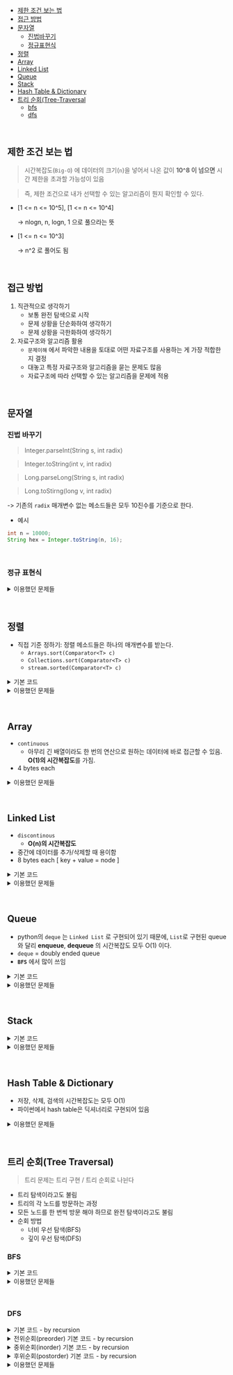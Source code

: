* [제한 조건 보는 법](#제한-조건-보는-법)
* [접근 방법](#접근-방법)
* [문자열](#문자열)
     * [진법바꾸기](#진법-바꾸기)
     * [정규표현식](#정규-표현식)
* [정렬](#정렬)
* [Array](#array)
* [Linked List](#linked-list)
* [Queue](#queue)
* [Stack](#stack)
* [Hash Table & Dictionary](#hash-table--dictionary)
* [트리 순회(Tree-Traversal](https://github.com/solpinetree/algorithm-py/blob/main/README.md#%ED%8A%B8%EB%A6%AC-%EC%88%9C%ED%9A%8Ctree-traversal)
     * [bfs](https://github.com/solpinetree/algorithm-py/blob/main/README.md#bfs) 
     * [dfs](https://github.com/solpinetree/algorithm-py/blob/main/README.md#dfs) 


&nbsp;
&nbsp;
&nbsp;
&nbsp;



## 제한 조건 보는 법

> 시간복잡도(`Big-O`) 에 데이터의 크기(`n`)을 넣어서 나온 값이 **10^8 이 넘으면** 시간 제한을 초과할 가능성이 있음

> 즉, 제한 조건으로 내가 선택할 수 있는 알고리즘이 뭔지 확인할 수 있다.
- [1 <= n <= 10^5], [1 <= n <= 10^4]

	-> nlogn, n, logn, 1 으로 풀으라는 뜻
- [1 <= n <= 10^3]

	-> n^2 로 풀어도 됨
	

&nbsp;
&nbsp;

## 접근 방법

1.  직관적으로 생각하기
	- 보통 완전 탐색으로 시작
	- 문제 상황을 단순화하여 생각하기
	- 문제 상황을 극한화하여 생각하기
2. 자료구조와 알고리즘 활용
	- `문제이해` 에서 파악한 내용을 토대로 어떤 자료구조를 사용하는 게 가장 적합한지 결정
	- 대놓고 특정 자료구조와 알고리즘을 묻는 문제도 많음
	- 자료구조에 따라 선택할 수 있는 알고리즘을 문제에 적용


&nbsp;
&nbsp;

## 문자열 
### 진법 바꾸기
> Integer.parseInt(String s, int radix)

> Integer.toString(int v, int radix)

> Long.parseLong(String s, int radix)

> Long.toStirng(long v, int radix) 

-> 기존의 `radix` 매개변수 없는 메소드들은 모두 10진수를 기준으로 한다. 
* 예시
```java
int n = 10000;
String hex = Integer.toString(n, 16);
```

&nbsp;

### 정규 표현식

<details>
<summary> 이용했던 문제들 </summary>

* [문자열 다루기 기본](프로그래머스/lv1/12918. 문자열 다루기 기본)
* [신규 아이디 추천](프로그래머스/lv1/72410. 신규 아이디 추천/신규 아이디 추천.java)

</details>


&nbsp;
&nbsp;

## 정렬


- 직접 기준 정하기: 정렬 메소드들은 하나의 매개변수를 받는다.
     - `Arrays.sort(Comparator<T> c)`
     - `Collections.sort(Comparator<T> c)`
     - `stream.sorted(Comparator<T> c)`

<details>
<summary> 기본 코드 </summary>

```java
// arr 배열을 내림차순으로 정렬한 배열을 반환하는 예제 코드
int[] reversed = Arrays.stream(arr)
		.boxed()
		.sorted((v1, v2) -> v2 - v1)
		.mapToInt(Integer::intValue)
		.toArray();
```

```java
// 문자열을 길이 순서대로 정렬
String[] words = ["java", "algorithm", "programming"];
Arrays.sort(words, (v1, v2) -> v1.length() - v2.length());
```
</details>

<details>
<summary> 이용했던 문제들 </summary>

* [문자열 내림차순으로 배치하기](프로그래머스/lv1/12917. 문자열 내림차순으로 배치하기/문자열 내림차순으로 배치하기.java)

</details>

&nbsp;
&nbsp;

## Array
- `continuous`
	- 아무리 긴 배열이라도 한 번의 연산으로 원하는 데이터에 바로 접근할 수 있음. **O(1)의 시간복잡도**를 가짐.
- 4 bytes each
<details>
<summary> 이용했던 문제들 </summary>

* [1472-design-browser-history](https://github.com/solpinetree/algorithm-py/blob/667efd53deba8b2131502e8062aaaf07037c21da/1472-design-browser-history/1472-design-browser-history.py)

</details>


&nbsp;
&nbsp;


## Linked List
- `discontinous`
	- **O(n)의 시간복잡도**
- 중간에 데이터를 추가/삭제할 때 용이함
- 8 bytes each [ key + value = node ]

<details>
<summary> 기본 코드 </summary>

```python
class Node(object): 
	def __init__(self, value): 
		self.value = value 
		self.next = None 
class LinkedList(object): 
	def __init__(self): 
		self.head = None 
		self.tail = None 
	def append(self, value): 
		new_node = Node(value) 
		if self.haed is None: 
			self.head = new_node 
			self.tail = new_node 
		else: 
			self.tail.next = new_node 
			self.tail = new_node 
	def get(self, idx): 
		current = self.head 
		for _ in range(idx): 
			current = current.next 
		return current.value 
	def insert_at(idx, value): 
		new_node = Node(value) 
		current = self.head 
		for _ in range(idx): 
			current = current.next 
		new_node.next = current.next 
		current.next = new_node
```
</details>
<details>
<summary> 이용했던 문제들 </summary>

* [1472-design-browser-history](https://github.com/solpinetree/algorithm-py/blob/3c558ed237ed75e6ee0e10a1f1c0578bfffde55f/1472-design-browser-history/1472-design-browser-history.py)

</details>


&nbsp;
&nbsp;



## Queue
- python의 `deque` 는 `Linked List` 로 구현되어 있기 때문에, `List`로 구현된 queue와 달리 **enqueue**, **dequeue** 의 시간복잡도 모두 O(1) 이다.
- `deque` = doubly ended queue
- **`BFS`** 에서 많이 쓰임
<details>
<summary> 기본 코드</summary>

```python
from collections import deque
queue = deque()
queue.append(1)
queue.popleft()
```
</details>

<details>
<summary> 이용했던 문제들 </summary>



</details>


&nbsp;
&nbsp;

## Stack
<details>
<summary> 기본 코드</summary>

```python
stack = []
# push O(1)
stack.append(1)
# pop O(1)
stack.pop()
```
</details>

<details>
<summary> 이용했던 문제들 </summary>

* [0020-valid-parentheses](0020-valid-parentheses/0020-valid-parentheses.py)



</details>

&nbsp;
&nbsp;

## Hash Table & Dictionary

* 저장, 삭제, 검색의 시간복잡도는 모두 O(1)
* 파이썬에서 hash table은 딕셔너리로 구현되어 있음

<details>
<summary> 이용했던 문제들 </summary>

* [0001-two-sum](0001-two-sum/0001-two-sum.py)
* [0128-longest-consecutive-sequence](0128-longest-consecutive-sequence/0128-longest-consecutive-sequence.py)


</details>

&nbsp;
&nbsp;

## 트리 순회(Tree Traversal)
> 트리 문제는 트리 구현 / 트리 순회로 나뉜다
- 트리 탐색이라고도 불림
- 트리의 각 노드를 방문하는 과정
- 모든 노드를 한 번씩 방문 해야 하므로 완전 탐색이라고도 불림
- 순회 방법
	- 너비 우선 탐색(BFS)
	- 깊이 우선 탐색(DFS)

### BFS
<details>
<summary> 기본 코드 </summary>

```python
def bfs(root):
	visited = []
	if root is None:
		return 0
	q = deque()
	q.append(root)
	while q:
		cur_node = q.popleft()
		visited.append(cur_node.value)
	
	if cur_node.left:
		q.append(cur_node.left)
	if cur_node.right:
		q.append(cur_node.right)
	return visited
```
</details>

<details>
<summary> 이용했던 문제들 </summary>

* [0104-maximum-depth-of-binary-tree](https://github.com/solpinetree/algorithm-py/blob/e2e83779c9ef965b5fd97c1aecf5bb3a5b4ee69f/0104-maximum-depth-of-binary-tree/0104-maximum-depth-of-binary-tree.py)


</details>

&nbsp;
&nbsp;

### DFS
<details>
<summary> 기본 코드 - by recursion </summary>

```python
def dfs(root):
	if root is None:
		return
	dfs(root.left)
	dfs(root.right)
```
</details>

<details>
<summary> 전위순회(preorder) 기본 코드 - by recursion </summary>

```python
def preorder(cur_node):
	if cur_node is None:
		return
	print(cur_node.value)
	preorder(cur_node.left)
	preorder(cur_node.right) 
```
</details>

<details>
<summary> 중위순회(inorder) 기본 코드 - by recursion </summary>

```python
def inorder(cur_node):
	if cur_node is None:
		return
	inorder(cur_node.left)
	print(cur_node.value)
	inorder(cur_node.right) 
```
</details>

<details>
<summary> 후위순회(postorder) 기본 코드 - by recursion </summary>

```python
def postorder(cur_node):
	if cur_node is None:
		return
	postorder(cur_node.left)
	postorder(cur_node.right) 
	print(cur_node.value)
```
</details>

<details>
<summary> 이용했던 문제들 </summary>

* [0236-lowest-common-ancestor-of-a-binary-tree](0236-lowest-common-ancestor-of-a-binary-tree/0236-lowest-common-ancestor-of-a-binary-tree.py)
* [0104-maximum-depth-of-binary-tree](https://github.com/solpinetree/algorithm-py/blob/478750507b9137ca03cfe56d4231d283e650ba74/0104-maximum-depth-of-binary-tree/0104-maximum-depth-of-binary-tree.py)


</details>

&nbsp;
&nbsp;
